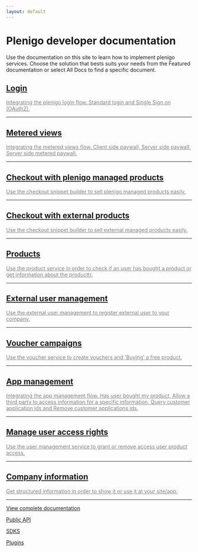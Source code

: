 ```yaml
---
layout: default
---
```


# Plenigo developer documentation

Use the documentation on this site to learn how to implement plenigo services. Choose the solution that bests suits your needs from the Featured documentation or select All Docs to find a specific document.

<div class="container">
        <div class="row">
            <div class="col-lg-8 col-lg-offset-2 col-md-10 col-md-offset-1">
                <div class="post-preview">
                    <a href="login">
                        <h2 class="post-title">
                            Login
                        </h2>
                        <a href="login" style="color:grey"> 
                        Integrating the plenigo login flow. Standard login and Single Sign on (OAuth2).
                        </a>
                    </a>
                </div>
                <hr>
                 <div class="post-preview">
                      <a href="paywall" >
                           <h2 class="post-title">
                           Metered views
                           </h2>
                           <a href="paywall" style="color: grey"> 
                           Integrating the metered views flow. Client side paywall, Server side paywall, Server side metered paywall.
                           </a>
                      </a>
                 </div>
                 <hr>
                <div class="post-preview">
                    <a href="checkout_plenigo_managed_products">
                        <h2 class="post-title">
                            Checkout with plenigo managed products
                        </h2>
                        <a href="checkout_plenigo_managed_products" style="color:grey"> 
                        Use the checkout snippet builder to sell plenigo managed products easily. </a>
                    </a>
                </div>
                  <hr>
                <div class="post-preview">
                    <a href="checkout_external_products">
                        <h2 class="post-title">
                    Checkout with external products
                        </h2>
                    <a href="checkout_external_products" style="color:grey"> 
                     Use the checkout snippet builder to sell external managed products easily. </a>
                    </a>
                </div>
                <hr>
                <div class="post-preview">
                    <a href="products">
                         <h2 class="post-title">
                          Products
                         </h2>
                         <a href="products" style="color:grey"> 
                         Use the product service in order to check if an user has bought a product or get information about the producttr.
                         </a>
                    </a>
                </div>
                 <hr>
                 <div class="post-preview">
                      <a href="external_user_management"  >
                          <h2 class="post-title">
                           External user management
                           </h2>
                           <a href="external_user_management" style="color: grey"> 
                           Use the external user management to register external user to your company.
                          </a>
                      </a>
                 </div>
                 <hr>
                 <div class="post-preview">
                      <a href="voucher_campaigns"  >
                           <h2 class="post-title">
                           Voucher campaigns
                           </h2>
                           <a href="voucher_campaigns" style="color: grey"> 
                            Use the voucher service to create vouchers and 'Buying' a free product.
                           </a>
                 </a>
                 </div>
                 <hr>
                 <div class="post-preview">
                       <a href="app_management"  >
                            <h2 class="post-title">
                            App management
                            </h2>
                            <a href="app_management" style="color: grey"> 
                            Integrating the app management flow. Has user bought my product, Allow a third party to access information for a specific information, Query customer application ids and Remove customer applications ids. 
                       </a>
                 </a>
                </div>
                <hr>                   
                <div class="post-preview">
                        <a href="manage_user_access_rights"  >
                             <h2 class="post-title">
                             Manage user access rights
                             </h2>
                             <a href="manage_user_access_rights" style="color: grey"> 
                             Use the user management service to grant or remove access user product access.
                        </a>
                       </a>
                </div>        
                <hr>                   
                <div class="post-preview">
                        <a href="company_information"  >
                             <h2 class="post-title">
                            Company information
                             </h2>
                             <a href="company_information" style="color: grey"> 
                             Get structured information in order to show it or use it at your site/app.</a>
                       </a>
                 </div>   
                </div>  
</div>   
</div>


***
[View complete documentation](complete_documentation)

[Public API](https://api.plenigo.com)

[SDKS](/sdks)

[Plugins](/plugins)
